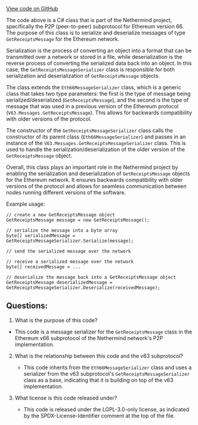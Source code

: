 [View code on GitHub](https://github.com/nethermindeth/nethermind/Nethermind.Network/P2P/Subprotocols/Eth/V66/Messages/GetReceiptsMessageSerializer.cs)

The code above is a C# class that is part of the Nethermind project, specifically the P2P (peer-to-peer) subprotocol for Ethereum version 66. The purpose of this class is to serialize and deserialize messages of type `GetReceiptsMessage` for the Ethereum network. 

Serialization is the process of converting an object into a format that can be transmitted over a network or stored in a file, while deserialization is the reverse process of converting the serialized data back into an object. In this case, the `GetReceiptsMessageSerializer` class is responsible for both serialization and deserialization of `GetReceiptsMessage` objects.

The class extends the `Eth66MessageSerializer` class, which is a generic class that takes two type parameters: the first is the type of message being serialized/deserialized (`GetReceiptsMessage`), and the second is the type of message that was used in a previous version of the Ethereum protocol (`V63.Messages.GetReceiptsMessage`). This allows for backwards compatibility with older versions of the protocol.

The constructor of the `GetReceiptsMessageSerializer` class calls the constructor of its parent class (`Eth66MessageSerializer`) and passes in an instance of the `V63.Messages.GetReceiptsMessageSerializer` class. This is used to handle the serialization/deserialization of the older version of the `GetReceiptsMessage` object.

Overall, this class plays an important role in the Nethermind project by enabling the serialization and deserialization of `GetReceiptsMessage` objects for the Ethereum network. It ensures backwards compatibility with older versions of the protocol and allows for seamless communication between nodes running different versions of the software. 

Example usage:

```
// create a new GetReceiptsMessage object
GetReceiptsMessage message = new GetReceiptsMessage();

// serialize the message into a byte array
byte[] serializedMessage = GetReceiptsMessageSerializer.Serialize(message);

// send the serialized message over the network

// receive a serialized message over the network
byte[] receivedMessage = ...

// deserialize the message back into a GetReceiptsMessage object
GetReceiptsMessage deserializedMessage = GetReceiptsMessageSerializer.Deserialize(receivedMessage);
```
## Questions: 
 1. What is the purpose of this code?
   - This code is a message serializer for the `GetReceiptsMessage` class in the Ethereum v66 subprotocol of the Nethermind network's P2P implementation.

2. What is the relationship between this code and the v63 subprotocol?
   - This code inherits from the `Eth66MessageSerializer` class and uses a serializer from the v63 subprotocol's `GetReceiptsMessageSerializer` class as a base, indicating that it is building on top of the v63 implementation.

3. What license is this code released under?
   - This code is released under the LGPL-3.0-only license, as indicated by the SPDX-License-Identifier comment at the top of the file.